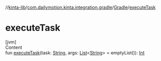 //[kinta-lib](../../../index.md)/[com.dailymotion.kinta.integration.gradle](../index.md)/[Gradle](index.md)/[executeTask](execute-task.md)



# executeTask  
[jvm]  
Content  
fun [executeTask](execute-task.md)(task: [String](https://kotlinlang.org/api/latest/jvm/stdlib/kotlin/-string/index.html), args: [List](https://kotlinlang.org/api/latest/jvm/stdlib/kotlin.collections/-list/index.html)<[String](https://kotlinlang.org/api/latest/jvm/stdlib/kotlin/-string/index.html)> = emptyList()): [Int](https://kotlinlang.org/api/latest/jvm/stdlib/kotlin/-int/index.html)  



